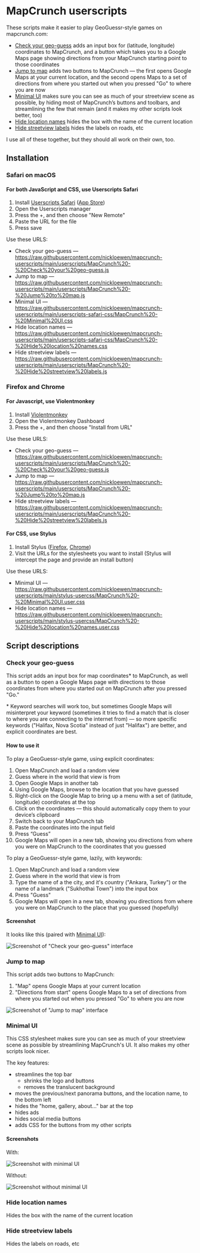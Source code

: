 # MapCrunch userscripts

These scripts make it easier to play GeoGuessr-style games on mapcrunch.com:

- [Check your geo-guess](#check-your-geo-guess) adds an input box for (latitude, longitude) coordinates to MapCrunch, and a button which takes you to a Google Maps page showing directions from your MapCrunch starting point to those coordinates
- [Jump to map](#jump-to-map) adds two buttons to MapCrunch — the first opens Google Maps at your current location, and the second opens Maps to a set of directions from where you started out when you pressed "Go" to where you are now
- [Minimal UI](#minimal-ui) makes sure you can see as much of your streetview scene as possible, by hiding most of MapCrunch’s buttons and toolbars, and streamlining the few that remain (and it makes my other scripts look better, too)
- [Hide location names](#hide-location-names) hides the box with the name of the current location
- [Hide streetview labels](#hide-streetview-labels) hides the labels on roads, etc

I use all of these together, but they should all work on their own, too.

## Installation

### Safari on macOS

#### For both JavaScript and CSS, use Userscripts Safari

1. Install [Userscripts Safari](https://github.com/quoid/userscripts) ([App Store](https://apps.apple.com/us/app/userscripts/id1463298887))
2. Open the Userscripts manager
3. Press the +, and then choose "New Remote"
4. Paste the URL for the file
5. Press save

Use these URLS:

- Check your geo-guess &mdash; https://raw.githubusercontent.com/nickloewen/mapcrunch-userscripts/main/userscripts/MapCrunch%20-%20Check%20your%20geo-guess.js
- Jump to map &mdash; https://raw.githubusercontent.com/nickloewen/mapcrunch-userscripts/main/userscripts/MapCrunch%20-%20Jump%20to%20map.js
- Minimal UI &mdash; https://raw.githubusercontent.com/nickloewen/mapcrunch-userscripts/main/userscripts-safari-css/MapCrunch%20-%20Minimal%20UI.css
- Hide location names &mdash; https://raw.githubusercontent.com/nickloewen/mapcrunch-userscripts/main/userscripts-safari-css/MapCrunch%20-%20Hide%20location%20names.css
- Hide streetview labels &mdash; https://raw.githubusercontent.com/nickloewen/mapcrunch-userscripts/main/userscripts/MapCrunch%20-%20Hide%20streetview%20labels.js

<!-- ### Safari on iOS and iPadOS (using Userscripts Safari) -->

### Firefox and Chrome

#### For Javascript, use Violentmonkey

1. Install [Violentmonkey](https://violentmonkey.github.io)
2. Open the Violentmonkey Dashboard
3. Press the +, and then choose "Install from URL"

Use these URLS:

- Check your geo-guess &mdash; https://raw.githubusercontent.com/nickloewen/mapcrunch-userscripts/main/userscripts/MapCrunch%20-%20Check%20your%20geo-guess.js
- Jump to map &mdash; https://raw.githubusercontent.com/nickloewen/mapcrunch-userscripts/main/userscripts/MapCrunch%20-%20Jump%20to%20map.js
- Hide streetview labels &mdash; https://raw.githubusercontent.com/nickloewen/mapcrunch-userscripts/main/userscripts/MapCrunch%20-%20Hide%20streetview%20labels.js

#### For CSS, use Stylus

1. Install Stylus ([Firefox](https://addons.mozilla.org/en-CA/firefox/addon/styl-us/), [Chrome](https://chrome.google.com/webstore/detail/stylus/clngdbkpkpeebahjckkjfobafhncgmne))
2. Visit the URLs for the stylesheets you want to install (Stylus will intercept the page and provide an install button)

Use these URLS:

- Minimal UI &mdash; https://raw.githubusercontent.com/nickloewen/mapcrunch-userscripts/main/stylus-usercss/MapCrunch%20-%20Minimal%20UI.user.css
- Hide location names &mdash; https://raw.githubusercontent.com/nickloewen/mapcrunch-userscripts/main/stylus-usercss/MapCrunch%20-%20Hide%20location%20names.user.css


## Script descriptions

### Check your geo-guess

This script adds an input box for map coordinates\* to MapCrunch, as well as a button to open a Google Maps page with directions to those coordinates from where you started out on MapCrunch after you pressed "Go."

\* Keyword searches will work too, but sometimes Google Maps will misinterpret your keyword (sometimes it tries to find a match that is closer to where you are connecting to the internet from) — so more specific keywords ("Halifax, Nova Scotia" instead of just "Halifax") are better, and explicit coordinates are best.

#### How to use it

To play a GeoGuessr-style game, using explicit coordinates:

1. Open MapCrunch and load a random view
2. Guess where in the world that view is from
3. Open Google Maps in another tab
4. Using Google Maps, browse to the location that you have guessed
5. Right-click on the Google Map to bring up a menu with a set of (latitude, longitude) coordinates at the top
6. Click on the coordinates — this should automatically copy them to your device’s clipboard
7. Switch back to your MapCrunch tab
8. Paste the coordinates into the input field
9. Press “Guess”
10. Google Maps will open in a new tab, showing you directions from where you were on MapCrunch to the coordinates that you guessed

To play a GeoGuessr-style game, lazily, with keywords:

1. Open MapCrunch and load a random view
2. Guess where in the world that view is from
3. Type the name of a the city, and it's country ("Ankara, Turkey") or the name of a landmark ("Sukhothai Town") into the input box
4. Press "Guess"
5. Google Maps will open in a new tab, showing you directions from where you were on MapCrunch to the place that you guessed (hopefully)

#### Screenshot

It looks like this (paired with [Minimal UI](#minimal-ui)):
 
![Screenshot of "Check your geo-guess" interface](screenshots/check-your-geo-guess.png)

### Jump to map

This script adds two buttons to MapCrunch:

1. "Map" opens Google Maps at your current location
2. "Directions from start" opens Google Maps to a set of directions from where you started out when you pressed "Go" to where you are now

![Screenshot of "Jump to map" interface](screenshots/jump-to-map.png)

### Minimal UI

This CSS stylesheet makes sure you can see as much of your streetview scene as possible by streamlining MapCrunch's UI. It also makes my other scripts look nicer.

The key features:

- streamlines the top bar
    - shrinks the logo and buttons
    - removes the translucent background
- moves the previous/next panorama buttons, and the location name, to the bottom left
- hides the "home, gallery, about..." bar at the top
- hides ads
- hides social media buttons
- adds CSS for the buttons from my other scripts

#### Screenshots

With:

![Screenshot with minimal UI](screenshots/minimal-ui--after.png)

Without:

![Screenshot without minimal UI](screenshots/minimal-ui--before.png)

### Hide location names

Hides the box with the name of the current location

### Hide streetview labels

Hides the labels on roads, etc

